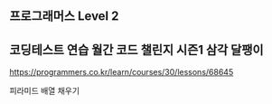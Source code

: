 ## 프로그래머스 Level 2

## 코딩테스트 연습 월간 코드 챌린지 시즌1 삼각 달팽이

https://programmers.co.kr/learn/courses/30/lessons/68645

피라미드 배열 채우기
